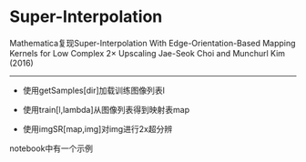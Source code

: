 # Super-Interpolation
Mathematica复现Super-Interpolation With Edge-Orientation-Based Mapping Kernels for Low Complex 2× Upscaling Jae-Seok Choi and Munchurl Kim (2016)

---
- 使用getSamples[dir]加载训练图像列表l

- 使用train[l,lambda]从图像列表得到映射表map

- 使用imgSR[map,img]对img进行2x超分辨

notebook中有一个示例
